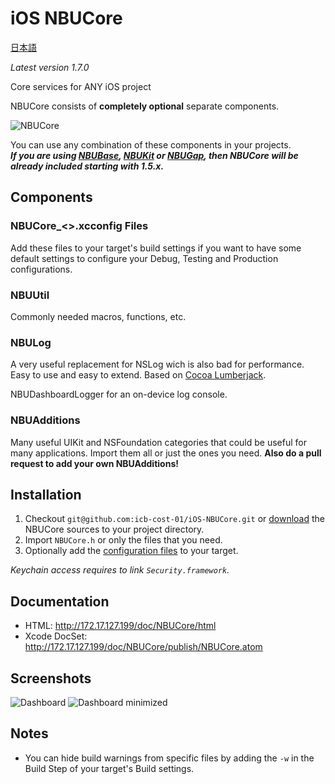 iOS NBUCore
===========  
[日本語](https://github.com/icb-cost-01/iOS-NBUCore/blob/master/README.jp.md)

_Latest version 1.7.0_

Core services for ANY iOS project

NBUCore consists of **completely optional** separate components.

![NBUCore](https://github.com/icb-cost-01/iOS-NBUCore/wiki/images/NBUCore.png)

You can use any combination of these components in your projects.  
__*If you are using [NBUBase](https://github.com/icb-cost-01/iOS-NBUBase),
[NBUKit](https://github.com/icb-cost-01/iOS-NBUKit) or [NBUGap](https://github.com/icb-cost-01/iOS-NBUGap),
then NBUCore will be already included starting with 1.5.x.*__

Components
----------

### NBUCore_<>.xcconfig Files

Add these files to your target's build settings if you want to have some default settings
to configure your Debug, Testing and Production configurations.

### NBUUtil

Commonly needed macros, functions, etc.

### NBULog

A very useful replacement for NSLog wich is also bad for performance.  
Easy to use and easy to extend. Based on [Cocoa Lumberjack](https://github.com/robbiehanson/CocoaLumberjack).

NBUDashboardLogger for an on-device log console.

### NBUAdditions

Many useful UIKit and NSFoundation categories that could be useful for many applications.
Import them all or just the ones you need. **Also do a pull request to add your own NBUAdditions!**

Installation
------------

1. Checkout `git@github.com:icb-cost-01/iOS-NBUCore.git` or [download](https://github.com/icb-cost-01/iOS-NBUCore/tags)
the NBUCore sources to your project directory.
2. Import `NBUCore.h` or only the files that you need.
3. Optionally add the [configuration files](#nbucore_xcconfig-files) to your target.

_Keychain access requires to link `Security.framework`._

Documentation
-------------

* HTML: http://172.17.127.199/doc/NBUCore/html
* Xcode DocSet: http://172.17.127.199/doc/NBUCore/publish/NBUCore.atom

Screenshots
-----------
 
![Dashboard](https://github.com/icb-cost-01/iOS-NBUCore/wiki/images/Dashboard.png "On-device log console")
![Dashboard minimized](https://github.com/icb-cost-01/iOS-NBUCore/wiki/images/Dashboard_minimized.png "Minimized log console")
 
Notes
-----

* You can hide build warnings from specific files by adding the <code>-w</code> in the Build Step of your target's Build settings.



